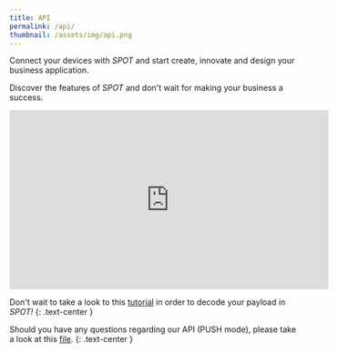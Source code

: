 ```yaml
---
title: API
permalink: /api/
thumbnail: /assets/img/api.png
---
```


Connect your devices with *SPOT* and start create, innovate and design your
business application.

Discover the features of *SPOT* and don't wait for making your business a success.

<iframe class="video-center" src="https://www.youtube.com/embed/sgj6WB-dDeY" frameborder="0" width="560" height="315">
</iframe>

Don't wait to take a look to this [tutorial](/assets/files/devkit_tutorial_decodage.pdf) in order to decode your payload in *SPOT!*
{: .text-center }

Should you have any questions regarding our API (PUSH mode), please take a look at this [file](/assets/files/Objenious-ReceivingDeviceMessages-1.0.1.pdf).
{: .text-center }
